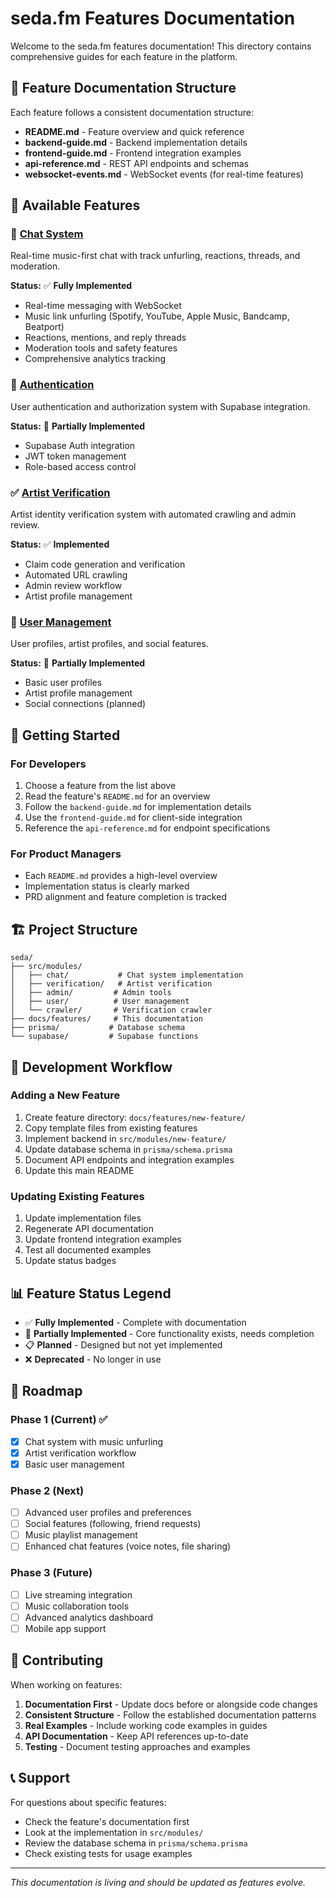 # seda.fm Features Documentation

Welcome to the seda.fm features documentation! This directory contains comprehensive guides for each feature in the platform.

## 📁 Feature Documentation Structure

Each feature follows a consistent documentation structure:

- **README.md** - Feature overview and quick reference
- **backend-guide.md** - Backend implementation details
- **frontend-guide.md** - Frontend integration examples
- **api-reference.md** - REST API endpoints and schemas
- **websocket-events.md** - WebSocket events (for real-time features)

## 🎵 Available Features

### 💬 [Chat System](./chat/)
Real-time music-first chat with track unfurling, reactions, threads, and moderation.

**Status:** ✅ **Fully Implemented**
- Real-time messaging with WebSocket
- Music link unfurling (Spotify, YouTube, Apple Music, Bandcamp, Beatport)
- Reactions, mentions, and reply threads
- Moderation tools and safety features
- Comprehensive analytics tracking

### 🔐 [Authentication](./auth/)
User authentication and authorization system with Supabase integration.

**Status:** 🔧 **Partially Implemented**
- Supabase Auth integration
- JWT token management
- Role-based access control

### ✅ [Artist Verification](./verification/)
Artist identity verification system with automated crawling and admin review.

**Status:** ✅ **Implemented**
- Claim code generation and verification
- Automated URL crawling
- Admin review workflow
- Artist profile management

### 👤 [User Management](./user-management/)
User profiles, artist profiles, and social features.

**Status:** 🔧 **Partially Implemented**
- Basic user profiles
- Artist profile management
- Social connections (planned)

## 🚀 Getting Started

### For Developers
1. Choose a feature from the list above
2. Read the feature's `README.md` for an overview
3. Follow the `backend-guide.md` for implementation details
4. Use the `frontend-guide.md` for client-side integration
5. Reference the `api-reference.md` for endpoint specifications

### For Product Managers
- Each `README.md` provides a high-level overview
- Implementation status is clearly marked
- PRD alignment and feature completion is tracked

## 🏗️ Project Structure

```
seda/
├── src/modules/
│   ├── chat/           # Chat system implementation
│   ├── verification/   # Artist verification
│   ├── admin/         # Admin tools
│   ├── user/          # User management
│   └── crawler/       # Verification crawler
├── docs/features/     # This documentation
├── prisma/           # Database schema
└── supabase/         # Supabase functions
```

## 🔧 Development Workflow

### Adding a New Feature
1. Create feature directory: `docs/features/new-feature/`
2. Copy template files from existing features
3. Implement backend in `src/modules/new-feature/`
4. Update database schema in `prisma/schema.prisma`
5. Document API endpoints and integration examples
6. Update this main README

### Updating Existing Features
1. Update implementation files
2. Regenerate API documentation
3. Update frontend integration examples
4. Test all documented examples
5. Update status badges

## 📊 Feature Status Legend

- ✅ **Fully Implemented** - Complete with documentation
- 🔧 **Partially Implemented** - Core functionality exists, needs completion
- 📋 **Planned** - Designed but not yet implemented
- ❌ **Deprecated** - No longer in use

## 🎯 Roadmap

### Phase 1 (Current) ✅
- [x] Chat system with music unfurling
- [x] Artist verification workflow
- [x] Basic user management

### Phase 2 (Next)
- [ ] Advanced user profiles and preferences
- [ ] Social features (following, friend requests)
- [ ] Music playlist management
- [ ] Enhanced chat features (voice notes, file sharing)

### Phase 3 (Future)
- [ ] Live streaming integration
- [ ] Music collaboration tools
- [ ] Advanced analytics dashboard
- [ ] Mobile app support

## 🤝 Contributing

When working on features:

1. **Documentation First** - Update docs before or alongside code changes
2. **Consistent Structure** - Follow the established documentation patterns
3. **Real Examples** - Include working code examples in guides
4. **API Documentation** - Keep API references up-to-date
5. **Testing** - Document testing approaches and examples

## 📞 Support

For questions about specific features:
- Check the feature's documentation first
- Look at the implementation in `src/modules/`
- Review the database schema in `prisma/schema.prisma`
- Check existing tests for usage examples

---

*This documentation is living and should be updated as features evolve.*